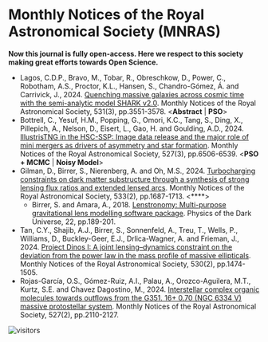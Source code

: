 # Monthly Notices of the Royal Astronomical Society (MNRAS)

**Now this journal is fully open-access. Here we respect to this society making great efforts towards Open Science.**

* Lagos, C.D.P., Bravo, M., Tobar, R., Obreschkow, D., Power, C., Robotham, A.S., Proctor, K.L., Hansen, S., Chandro-Gómez, Á. and Carrivick, J., 2024. [Quenching massive galaxies across cosmic time with the semi-analytic model SHARK v2.0](https://academic.oup.com/mnras/article-abstract/531/3/3551/7663578). Monthly Notices of the Royal Astronomical Society, 531(3), pp.3551-3578. <**Abstract** | **PSO**>
* Bottrell, C., Yesuf, H.M., Popping, G., Omori, K.C., Tang, S., Ding, X., Pillepich, A., Nelson, D., Eisert, L., Gao, H. and Goulding, A.D., 2024. [IllustrisTNG in the HSC-SSP: Image data release and the major role of mini mergers as drivers of asymmetry and star formation](https://academic.oup.com/mnras/article-abstract/527/3/6506/7286659). Monthly Notices of the Royal Astronomical Society, 527(3), pp.6506-6539. <**PSO + MCMC** | **Noisy Model**>
* Gilman, D., Birrer, S., Nierenberg, A. and Oh, M.S., 2024. [Turbocharging constraints on dark matter substructure through a synthesis of strong lensing flux ratios and extended lensed arcs](https://academic.oup.com/mnras/article-abstract/533/2/1687/7721636). Monthly Notices of the Royal Astronomical Society, 533(2), pp.1687-1713. <****>
  * Birrer, S. and Amara, A., 2018. [Lenstronomy: Multi-purpose gravitational lens modelling software package](https://www.sciencedirect.com/science/article/pii/S2212686418301869). Physics of the Dark Universe, 22, pp.189-201.
* Tan, C.Y., Shajib, A.J., Birrer, S., Sonnenfeld, A., Treu, T., Wells, P., Williams, D., Buckley-Geer, E.J., Drlica-Wagner, A. and Frieman, J., 2024. [Project Dinos I: A joint lensing–dynamics constraint on the deviation from the power law in the mass profile of massive ellipticals](https://academic.oup.com/mnras/article/530/2/1474/7636508). Monthly Notices of the Royal Astronomical Society, 530(2), pp.1474-1505.
* Rojas-García, O.S., Gómez-Ruiz, A.I., Palau, A., Orozco-Aguilera, M.T., Kurtz, S.E. and Chavez Dagostino, M., 2024. [Interstellar complex organic molecules towards outflows from the G351. 16+ 0.70 (NGC 6334 V) massive protostellar system](https://academic.oup.com/mnras/article/527/2/2110/7317704). Monthly Notices of the Royal Astronomical Society, 527(2), pp.2110-2127.

![visitors](https://visitor-badge.laobi.icu/badge?page_id=Evolutionary-Intelligence.DistributedEvolutionaryComputation)

